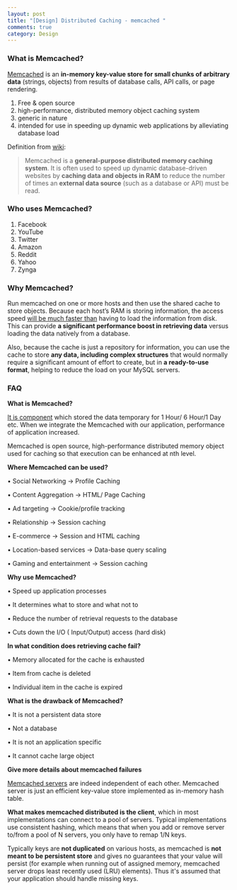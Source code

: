 ```yaml
---
layout: post
title: "[Design] Distributed Caching - memcached "
comments: true
category: Design
---
```


### What is Memcached?

[Memcached](http://memcached.org/) is an **in-memory key-value store for small chunks of arbitrary data** (strings, objects) from results of database calls, API calls, or page rendering.

1. Free & open source
1. high-performance, distributed memory object caching system
1. generic in nature
1. intended for use in speeding up dynamic web applications by alleviating database load

Definition from [wiki](http://en.wikipedia.org/wiki/Memcached):

> Memcached is a **general-purpose distributed memory caching system**. It is often used to speed up dynamic database-driven websites by **caching data and objects in RAM** to reduce the number of times an **external data source** (such as a database or API) must be read.

### Who uses Memcached?

1. Facebook
1. YouTube
1. Twitter
1. Amazon
1. Reddit
1. Yahoo
1. Zynga

### Why Memcached?

Run memcached on one or more hosts and then use the shared cache to store objects. Because each host’s RAM is storing information, the access speed [will be much faster than](http://www.blogs.zeenor.com/category/interview-questions/page/9) having to load the information from disk. This can provide **a significant performance boost in retrieving data** versus loading the data natively from a database.

Also, because the cache is just a repository for information, you can use the cache to store **any data, including complex structures** that would normally require a significant amount of effort to create, but in **a ready-to-use format**, helping to reduce the load on your MySQL servers.

### FAQ

**What is Memcached?**

[It is component](http://www.web-technology-experts-notes.in/2014/09/memcached-interview-questions-and-answers.html) which stored the data temporary for 1 Hour/ 6 Hour/1 Day etc. When we integrate the Memcached with our application, performance of application increased.

Memcached is open source, high-performance distributed memory object used for caching so that execution can be enhanced at nth level.

**Where Memcached can be used?**

• Social Networking -> Profile Caching

• Content Aggregation -> HTML/ Page Caching

• Ad targeting -> Cookie/profile tracking

• Relationship -> Session caching

• E-commerce -> Session and HTML caching

• Location-based services -> Data-base query scaling

• Gaming and entertainment -> Session caching

**Why use Memcached?**

• Speed up application processes

• It determines what to store and what not to

• Reduce the number of retrieval requests to the database

• Cuts down the I/O ( Input/Output) access (hard disk)

**In what condition does retrieving cache fail?**

• Memory allocated for the cache is exhausted

• Item from cache is deleted

• Individual item in the cache is expired

**What is the drawback of Memcached?**

• It is not a persistent data store

• Not a database

• It is not an application specific

• It cannot cache large object

**Give more details about memcached failures**

[Memcached servers](http://programmers.stackexchange.com/a/187101) are indeed independent of each other. Memcached server is just an efficient key-value store implemented as in-memory hash table.

**What makes memcached distributed is the client**, which in most implementations can connect to a pool of servers. Typical implementations use consistent hashing, which means that when you add or remove server to/from a pool of N servers, you only have to remap 1/N keys.

Typically keys are **not duplicated** on various hosts, as memcached is **not meant to be persistent store** and gives no guarantees that your value will persist (for example when running out of assigned memory, memcached server drops least recently used (LRU) elements). Thus it's assumed that your application should handle missing keys.
